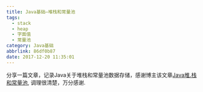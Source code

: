 ```yaml
---
title: Java基础—堆栈和常量池
tags:
  - stack
  - heap
  - 字面值
  - 常量池
category: Java基础
abbrlink: 86df0b87
date: 2017-12-20 11:35:01
---
```


分享一篇文章，记录Java关于堆栈和常量池数据存储，感谢博主该文章[Java堆.栈和常量池](http://www.iteye.com/topic/634530), 调理很清楚，万分感谢. 
